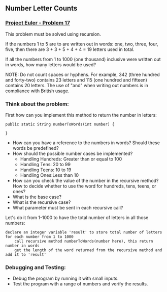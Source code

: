 ## Number Letter Counts  

### [Project Euler - Problem 17](https://projecteuler.net/problem=17)

This problem must be solved using recursion.

If the numbers 1 to 5 are to are written out in words: one, two, three, four, five, then there are 3 + 3 + 5 + 4 + 4 = 19 letters used in total.

If all the numbers from 1 to 1000 (one thousand) inclusive were written out in words, how many letters would be used?

NOTE: Do not count spaces or hyphens. For example, 342 (three hundred and forty-two) contains 23 letters and 115 (one hundred and fifteen) contains 20 letters. The use of "and" when writing out numbers is in compliance with British usage.

### Think about the problem:

First how can you implement this method to return the number in letters:

```
public static String numberToWords(int number) {

}
```

- How can you have a reference to the numbers in words? Should these words be predefined?
- How should the possible number cases be implemented?
    - Handling Hundreds: Greater than or equal to 100
    - Handling Tens: 20 to 99
    - Handling Teens: 10 to 19
    - Handling Ones:Less than 10
- How can you check the value of the number in the recursive method? How to decide whether to use the word for hundreds, tens, teens, or ones?
- What is the base case?
- What is the recursive case?
- What parameter must be sent in each recursive call?


Let's do it from 1-1000 to have the total number of letters in all those numbers:

```
declare an integer variable 'result' to store total number of letters
for each number from 1 to 1000
	call recursive method numberToWords(number here), this return number in words
	get the length of the word returned from the recursive method and add it to 'result'
 ```
 

### Debugging and Testing:

- Debug the program by running it with small inputs.
- Test the program with a range of numbers and verify the results.
